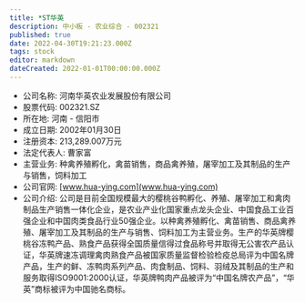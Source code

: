 ```yaml
---
title: *ST华英
description: 中小板 - 农业综合 - 002321
published: true
date: 2022-04-30T19:21:23.000Z
tags: stock
editor: markdown
dateCreated: 2022-01-01T00:00:00.000Z
---
```


- 公司名称: 河南华英农业发展股份有限公司
- 股票代码: 002321.SZ
- 所在地: 河南 - 信阳市
- 成立日期: 2002年01月30日
- 注册资本: 213,289.007万元
- 法定代表人: 曹家富
- 主营业务: 种禽养殖孵化，禽苗销售，商品禽养殖，屠宰加工及其制品的生产与销售，饲料加工
- 公司官网: [www.hua-ying.com](www.hua-ying.com)
- 公司介绍: 公司是目前全国规模最大的樱桃谷鸭孵化、养殖、屠宰加工和禽肉制品生产销售一体化企业，是农业产业化国家重点龙头企业、中国食品工业百强企业和中国肉类食品行业50强企业。以种禽养殖孵化、禽苗销售、商品禽养殖、屠宰加工及其制品的生产与销售、饲料加工为主营业务。生产的华英牌樱桃谷冻鸭产品、熟食产品获得全国质量信得过食品称号并取得无公害农产品认证，华英牌速冻调理禽肉熟食产品被国家质量监督检验检疫总局评为中国名牌产品，生产的鲜、冻鸭肉系列产品、肉食制品、饲料、羽绒及其制品的生产和服务取得ISO9001:2000认证，华英牌鸭肉产品被评为“中国名牌农产品”，“华英”商标被评为中国驰名商标。


